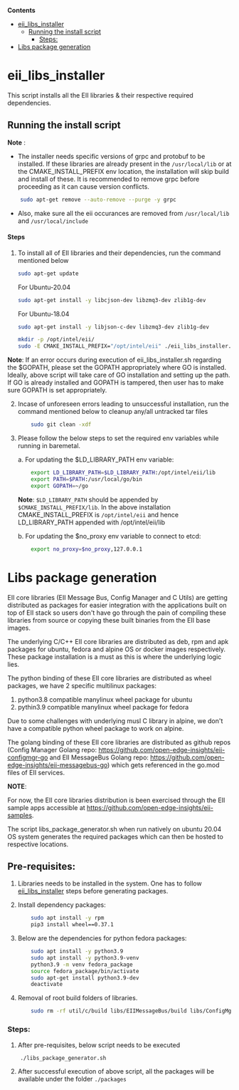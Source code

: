**Contents**

- [eii_libs_installer](#eii_libs_installer)
  - [Running the install script](#running-the-install-script)
    - [Steps:](#steps)
- [Libs package generation](#libs-package-generation)

# eii_libs_installer

This script installs all the EII libraries & their respective required dependencies.

## Running the install script

**Note** :

- The installer needs specific versions of grpc and protobuf to be installed. 
  If these libraries are already present in the `/usr/local/lib` or at the CMAKE_INSTALL_PREFIX env location, 
  the installation will skip build and install of these.  It is recommended to remove grpc before proceeding
  as it can cause version conflicts.

```sh
    sudo apt-get remove --auto-remove --purge -y grpc
```

- Also, make sure all the eii occurances are removed from `/usr/local/lib` and `/usr/local/include`
#### Steps

1. To install all of EII libraries and their dependencies, run the command mentioned below

    ```sh
    sudo apt-get update
    ```

    For Ubuntu-20.04 
    ```sh
    sudo apt-get install -y libcjson-dev libzmq3-dev zlib1g-dev
    ```

    For Ubuntu-18.04 
    ```sh
    sudo apt-get install -y libjson-c-dev libzmq3-dev zlib1g-dev
    ```

    ```sh
    mkdir -p /opt/intel/eii/
    sudo -E CMAKE_INSTALL_PREFIX="/opt/intel/eii" ./eii_libs_installer.sh
    ```

**Note**: If an error occurs during execution of eii_libs_installer.sh regarding the $GOPATH, please set the GOPATH appropriately where GO is installed. Ideally, above script will take care of GO installation and setting up the path. If GO is already installed and GOPATH is tampered, then user has to make sure GOPATH is set appropriately.

2. Incase of unforeseen errors leading to unsuccessful installation, run the command mentioned below to cleanup any/all untracked tar files

    ```sh
        sudo git clean -xdf
    ```

3. Please follow the below steps to set the required env variables while running in baremetal.

    a. For updating the $LD_LIBRARY_PATH env variable:

    ```sh
        export LD_LIBRARY_PATH=$LD_LIBRARY_PATH:/opt/intel/eii/lib
        export PATH=$PATH:/usr/local/go/bin
        export GOPATH=~/go
    ```

    **Note**: `$LD_LIBRARY_PATH` should be appended by `$CMAKE_INSTALL_PREFIX/lib`. In the above installation CMAKE_INSTALL_PREFIX is `/opt/intel/eii` and hence LD_LIBRARY_PATH appended with /opt/intel/eii/lib

    b. For updating the $no_proxy env variable to connect to etcd:

    ```sh
        export no_proxy=$no_proxy,127.0.0.1
    ```

# Libs package generation

EII core libraries (EII Message Bus, Config Manager and C Utils) are getting distributed as packages for easier integration with the applications built on top of EII stack so users don't have go through the pain of compiling these libraries from source or copying these built binaries from the EII base images.

The underlying C/C++ EII core libraries are distributed as deb, rpm and apk packages for ubuntu, fedora and alpine OS or docker images respectively. These package installation is a must as this is where the underlying logic lies.

The python binding of these EII core libraries are distributed as wheel packages, we have 2 specific multilinux packages:

1. python3.8 compatible manylinux wheel package for ubuntu
2. pythin3.9 compatible manylinux wheel package for fedora

Due to some challenges with underlying musl C library in alpine, we don't have a compatible python wheel package to work on alpine.

The golang binding of these EII core libraries are distributed as github repos (Config Manager Golang repo: https://github.com/open-edge-insights/eii-configmgr-go and EII MessageBus Golang repo: https://github.com/open-edge-insights/eii-messagebus-go) which gets referenced in the go.mod files of EII services.

**NOTE**:

For now, the EII core libraries distribution is been exercised through the EII sample apps accessible at https://github.com/open-edge-insights/eii-samples.

The script libs_package_generator.sh when run natively on ubuntu 20.04 OS system generates the required packages which can then be hosted to respective locations.

## Pre-requisites:

1. Libraries needs to be installed in the system. One has to follow [eii_libs_installer](#eii_libs_installer) steps before generating packages.

2. Install dependency packages:

    ```sh
        sudo apt install -y rpm
        pip3 install wheel==0.37.1
    
    ```
3. Below are the dependencies for python fedora packages:

    ```sh
        sudo apt install -y python3.9
        sudo apt install -y python3.9-venv
        python3.9 -m venv fedora_package
        source fedora_package/bin/activate
        sudo apt-get install python3.9-dev
        deactivate
    ```


4. Removal of root build folders of libraries.
    
    ```sh
        sudo rm -rf util/c/build libs/EIIMessageBus/build libs/ConfigMgr/build
    ```

### Steps:

1. After pre-requisites, below script needs to be executed

```sh
    ./libs_package_generator.sh
```

2. After successful execution of above script, all the packages will be available under the folder `./packages`


